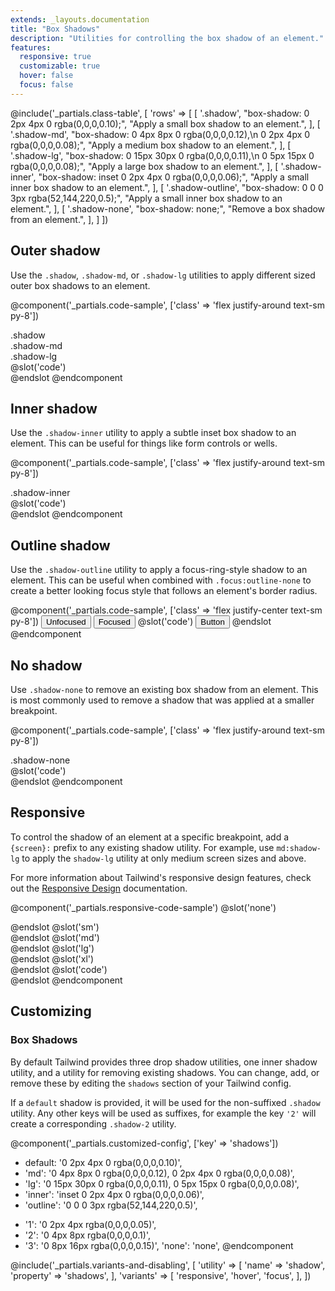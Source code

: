 ```yaml
---
extends: _layouts.documentation
title: "Box Shadows"
description: "Utilities for controlling the box shadow of an element."
features:
  responsive: true
  customizable: true
  hover: false
  focus: false
---
```


@include('_partials.class-table', [
  'rows' => [
    [
      '.shadow',
      "box-shadow: 0 2px 4px 0 rgba(0,0,0,0.10);",
      "Apply a small box shadow to an element.",
    ],
    [
      '.shadow-md',
      "box-shadow: 0 4px 8px 0 rgba(0,0,0,0.12),\n            0 2px 4px 0 rgba(0,0,0,0.08);",
      "Apply a medium box shadow to an element.",
    ],
    [
      '.shadow-lg',
      "box-shadow: 0 15px 30px 0 rgba(0,0,0,0.11),\n            0 5px 15px 0 rgba(0,0,0,0.08);",
      "Apply a large box shadow to an element.",
    ],
    [
      '.shadow-inner',
      "box-shadow: inset 0 2px 4px 0 rgba(0,0,0,0.06);",
      "Apply a small inner box shadow to an element.",
    ],
    [
      '.shadow-outline',
      "box-shadow: 0 0 0 3px rgba(52,144,220,0.5);",
      "Apply a small inner box shadow to an element.",
    ],
    [
      '.shadow-none',
      "box-shadow: none;",
      "Remove a box shadow from an element.",
    ],
  ]
])

## Outer shadow

Use the `.shadow`, `.shadow-md`, or `.shadow-lg` utilities to apply different sized outer box shadows to an element.

@component('_partials.code-sample', ['class' => 'flex justify-around text-sm py-8'])
<div class="mr-3 p-4 shadow">.shadow</div>
<div class="mr-3 p-4 shadow-md">.shadow-md</div>
<div class="p-4 shadow-lg">.shadow-lg</div>
@slot('code')
<div class="shadow"></div>
<div class="shadow-md"></div>
<div class="shadow-lg"></div>
@endslot
@endcomponent

## Inner shadow

Use the `.shadow-inner` utility to apply a subtle inset box shadow to an element. This can be useful for things like form controls or wells.

@component('_partials.code-sample', ['class' => 'flex justify-around text-sm py-8'])
<div class="p-4 bg-grey-lightest shadow-inner">.shadow-inner</div>
@slot('code')
<div class="shadow-inner"></div>
@endslot
@endcomponent

## Outline shadow

Use the `.shadow-outline` utility to apply a focus-ring-style shadow to an element. This can be useful when combined with `.focus:outline-none` to create a better looking focus style that follows an element's border radius.

@component('_partials.code-sample', ['class' => 'flex justify-center text-sm py-8'])
<button class="focus:outline-none focus:shadow-outline bg-grey-light hover:bg-grey text-grey-darkest font-bold py-2 px-4 rounded w-24 mr-6">
  Unfocused
</button>
<button class="focus:outline-none shadow-outline bg-grey-light hover:bg-grey text-grey-darkest font-bold py-2 px-4 rounded w-24">
  Focused
</button>
@slot('code')
<button class="focus:outline-none focus:shadow-outline ...">
  Button
</button>
@endslot
@endcomponent

## No shadow

Use `.shadow-none` to remove an existing box shadow from an element. This is most commonly used to remove a shadow that was applied at a smaller breakpoint.

@component('_partials.code-sample', ['class' => 'flex justify-around text-sm py-8'])
<div class="p-4 shadow-none bg-grey-light">.shadow-none</div>
@slot('code')
<div class="shadow-none"></div>
@endslot
@endcomponent

## Responsive

To control the shadow of an element at a specific breakpoint, add a `{screen}:` prefix to any existing shadow utility. For example, use `md:shadow-lg` to apply the `shadow-lg` utility at only medium screen sizes and above.

For more information about Tailwind's responsive design features, check out the [Responsive Design](/docs/responsive-design) documentation.

@component('_partials.responsive-code-sample')
@slot('none')
<div class="flex justify-center">
  <div class="shadow px-4 py-2 bg-grey-lightest opacity-100 w-24 h-24 rounded-full"></div>
</div>
@endslot
@slot('sm')
<div class="flex justify-center">
  <div class="shadow-md px-4 py-2 bg-grey-lightest opacity-100 w-24 h-24 rounded-full"></div>
</div>
@endslot
@slot('md')
<div class="flex justify-center">
  <div class="shadow-lg px-4 py-2 bg-grey-lightest opacity-100 w-24 h-24 rounded-full"></div>
</div>
@endslot
@slot('lg')
<div class="flex justify-center">
  <div class="shadow-inner px-4 py-2 bg-grey-lightest opacity-100 w-24 h-24 rounded-full"></div>
</div>
@endslot
@slot('xl')
<div class="flex justify-center">
  <div class="shadow-none px-4 py-2 bg-grey-lightest opacity-100 w-24 h-24 rounded-full"></div>
</div>
@endslot
@slot('code')
<div class="none:shadow sm:shadow-md md:shadow-lg lg:shadow-inner xl:shadow-none ...">
  <!-- ... -->
</div>
@endslot
@endcomponent

## Customizing

### Box Shadows

By default Tailwind provides three drop shadow utilities, one inner shadow utility, and a utility for removing existing shadows. You can change, add, or remove these by editing the `shadows` section of your Tailwind config.

If a `default` shadow is provided, it will be used for the non-suffixed `.shadow` utility. Any other keys will be used as suffixes, for example the key `'2'` will create a corresponding `.shadow-2` utility.

@component('_partials.customized-config', ['key' => 'shadows'])
- default: '0 2px 4px 0 rgba(0,0,0,0.10)',
- 'md': '0 4px 8px 0 rgba(0,0,0,0.12), 0 2px 4px 0 rgba(0,0,0,0.08)',
- 'lg': '0 15px 30px 0 rgba(0,0,0,0.11), 0 5px 15px 0 rgba(0,0,0,0.08)',
- 'inner': 'inset 0 2px 4px 0 rgba(0,0,0,0.06)',
- 'outline': '0 0 0 3px rgba(52,144,220,0.5)',
+ '1': '0 2px 4px rgba(0,0,0,0.05)',
+ '2': '0 4px 8px rgba(0,0,0,0.1)',
+ '3': '0 8px 16px rgba(0,0,0,0.15)',
  'none': 'none',
@endcomponent

@include('_partials.variants-and-disabling', [
    'utility' => [
        'name' => 'shadow',
        'property' => 'shadows',
    ],
    'variants' => [
        'responsive',
        'hover',
        'focus',
    ],
])
